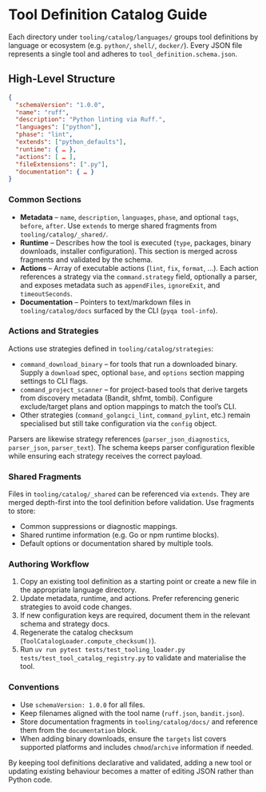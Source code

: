 <!-- SPDX-License-Identifier: MIT -->

<!-- Copyright (c) 2025 Blackcat Informatics® Inc. -->

# Tool Definition Catalog Guide

Each directory under `tooling/catalog/languages/` groups tool definitions by
language or ecosystem (e.g. `python/`, `shell/`, `docker/`). Every JSON file
represents a single tool and adheres to `tool_definition.schema.json`.

## High-Level Structure

```json
{
  "schemaVersion": "1.0.0",
  "name": "ruff",
  "description": "Python linting via Ruff.",
  "languages": ["python"],
  "phase": "lint",
  "extends": ["python_defaults"],
  "runtime": { … },
  "actions": [ … ],
  "fileExtensions": [".py"],
  "documentation": { … }
}
```

### Common Sections

* **Metadata** – `name`, `description`, `languages`, `phase`, and optional
  `tags`, `before`, `after`. Use `extends` to merge shared fragments from
  `tooling/catalog/_shared/`.
* **Runtime** – Describes how the tool is executed (`type`, packages, binary
  downloads, installer configuration). This section is merged across fragments
  and validated by the schema.
* **Actions** – Array of executable actions (`lint`, `fix`, `format`, …). Each
  action references a strategy via the `command.strategy` field, optionally a
  parser, and exposes metadata such as `appendFiles`, `ignoreExit`, and
  `timeoutSeconds`.
* **Documentation** – Pointers to text/markdown files in `tooling/catalog/docs`
  surfaced by the CLI (`pyqa tool-info`).

### Actions and Strategies

Actions use strategies defined in `tooling/catalog/strategies`:

* `command_download_binary` – for tools that run a downloaded binary. Supply a
  `download` spec, optional `base`, and `options` section mapping settings to
  CLI flags.
* `command_project_scanner` – for project-based tools that derive targets from
  discovery metadata (Bandit, shfmt, tombi). Configure exclude/target plans and
  option mappings to match the tool’s CLI.
* Other strategies (`command_golangci_lint`, `command_pylint`, etc.) remain
  specialised but still take configuration via the `config` object.

Parsers are likewise strategy references (`parser_json_diagnostics`,
`parser_json`, `parser_text`). The schema keeps parser configuration flexible
while ensuring each strategy receives the correct payload.

### Shared Fragments

Files in `tooling/catalog/_shared` can be referenced via `extends`. They are
merged depth-first into the tool definition before validation. Use fragments to
store:

* Common suppressions or diagnostic mappings.
* Shared runtime information (e.g. Go or npm runtime blocks).
* Default options or documentation shared by multiple tools.

### Authoring Workflow

1. Copy an existing tool definition as a starting point or create a new file in
   the appropriate language directory.
2. Update metadata, runtime, and actions. Prefer referencing generic strategies
   to avoid code changes.
3. If new configuration keys are required, document them in the relevant schema
   and strategy docs.
4. Regenerate the catalog checksum (`ToolCatalogLoader.compute_checksum()`).
5. Run `uv run pytest tests/test_tooling_loader.py tests/test_tool_catalog_registry.py`
   to validate and materialise the tool.

### Conventions

* Use `schemaVersion: 1.0.0` for all files.
* Keep filenames aligned with the tool name (`ruff.json`, `bandit.json`).
* Store documentation fragments in `tooling/catalog/docs/` and reference them
  from the `documentation` block.
* When adding binary downloads, ensure the `targets` list covers supported
  platforms and includes `chmod`/`archive` information if needed.

By keeping tool definitions declarative and validated, adding a new tool or
updating existing behaviour becomes a matter of editing JSON rather than Python
code.
